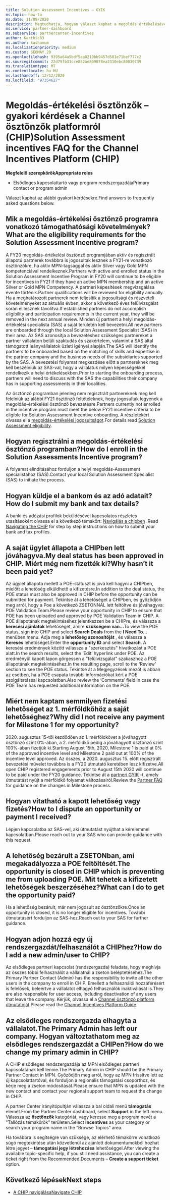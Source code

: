 ```yaml
---
title: Solution Assessment Incentives – GYIK
ms.topic: how-to
ms.date: 11/09/2020
description: Megtudhatja, hogyan választ kaphat a megoldás értékelésével kapcsolatos gyakori kérdésekre a Channel ösztönzők platformon (CHIP).
ms.service: partner-dashboard
ms.subservice: partnercenter-incentives
author: Karthic83
ms.author: kashanum
ms.localizationpriority: medium
ms.custom: SEOMAY.20
ms.openlocfilehash: 9395a64a5bdf5aa0219bb9457d581e71bef777c2
ms.sourcegitcommit: 22d79fb31cce852ae809078ea2310ebc80030739
ms.translationtype: MT
ms.contentlocale: hu-HU
ms.lasthandoff: 12/12/2020
ms.locfileid: "97354627"
---
```

# <a name="solution-assessment-incentives-faq-for-the-channel-incentives-platform-chip"></a><span data-ttu-id="c61f7-103">Megoldás-értékelési ösztönzők – gyakori kérdések a Channel ösztönzők platformról (CHIP)</span><span class="sxs-lookup"><span data-stu-id="c61f7-103">Solution Assessment incentives FAQ for the Channel Incentives Platform (CHIP)</span></span> 

<span data-ttu-id="c61f7-104">**Megfelelő szerepkörök**</span><span class="sxs-lookup"><span data-stu-id="c61f7-104">**Appropriate roles**</span></span>

- <span data-ttu-id="c61f7-105">Elsődleges kapcsolattartó vagy program rendszergazdája</span><span class="sxs-lookup"><span data-stu-id="c61f7-105">Primary contact or program admin</span></span>

<span data-ttu-id="c61f7-106">Választ kaphat az alábbi gyakori kérdésekre.</span><span class="sxs-lookup"><span data-stu-id="c61f7-106">Find answers to frequently asked questions below.</span></span>

## <a name="what-are-the-eligibility-requirements-for-the-solution-assessment-incentive-program"></a><span data-ttu-id="c61f7-107">Mik a megoldás-értékelési ösztönző programra vonatkozó támogathatósági követelmények?</span><span class="sxs-lookup"><span data-stu-id="c61f7-107">What are the eligibility requirements for the Solution Assessment Incentive program?</span></span>

<span data-ttu-id="c61f7-108">A FY20 megoldás-értékelési ösztönző programjában aktív és regisztrált állapotú partnerek továbbra is jogosultak lesznek a FY21-re vonatkozó ösztönzőkre, ha aktív MPN-tagsággal és aktív Silver vagy Gold MPN kompetenciával rendelkeznek.</span><span class="sxs-lookup"><span data-stu-id="c61f7-108">Partners with active and enrolled status in the Solution Assessment Incentive Program in FY20 will continue to be eligible for incentives in FY21 if they have an active MPN membership and an active Silver or Gold MPN Competency.</span></span> <span data-ttu-id="c61f7-109">A partneri képesítések megvizsgálása évente történik.</span><span class="sxs-lookup"><span data-stu-id="c61f7-109">Partner qualifications will be reviewed for eligibility annually.</span></span>  <span data-ttu-id="c61f7-110">Ha a meghatározott partnerek nem teljesítik a jogosultsági és részvételi követelményeket az aktuális évben, akkor a következő éves felülvizsgálat során el lesznek távolítva.</span><span class="sxs-lookup"><span data-stu-id="c61f7-110">If established partners do not accomplish eligibility and participation requirements in the current year, they will be removed in the next annual review.</span></span>  <span data-ttu-id="c61f7-111">Minden új partnert a helyi megoldás-értékelési specialista (SAS) a saját területén kell bevezetni.</span><span class="sxs-lookup"><span data-stu-id="c61f7-111">All new partners are onboarded through the local Solution Assessment Specialist (SAS) in their area.</span></span>  <span data-ttu-id="c61f7-112">Az SAS azonosítja a bevezetéshez szükséges partnereket a partner vállalaton belüli szaktudás és szakértelem, valamint a SAS által támogatott leányvállalatok üzleti igényei alapján.</span><span class="sxs-lookup"><span data-stu-id="c61f7-112">The SAS will identify the partners to be onboarded based on the matching of skills and expertise in the partner company and the business needs of the subsidiaries supported by the SAS.</span></span>
<span data-ttu-id="c61f7-113">A bevezetési folyamat megkezdése előtt a partnereknek meg kell beszélniük az SAS-val, hogy a vállalatuk milyen képességekkel rendelkezik a helyi értékelésekben.</span><span class="sxs-lookup"><span data-stu-id="c61f7-113">Prior to starting the onboarding process, partners will need to discuss with the SAS the capabilities their company has in supporting assessments in their localities.</span></span> 

<span data-ttu-id="c61f7-114">Az ösztönző programban jelenleg nem regisztrált partnereknek meg kell felelniük az alábbi FY21 ösztönző feltételeknek, hogy jogosultak legyenek a megoldás-értékelési ösztönző bevezetésre.</span><span class="sxs-lookup"><span data-stu-id="c61f7-114">Partners currently not enrolled in the incentive program must meet the below FY21 incentive criteria to be eligible for Solution Assessment Incentive onboarding.</span></span> <span data-ttu-id="c61f7-115">A részletekért olvassa el a [megoldás-értékelési jogosultságot](chip-solutions-assessment-eligible.md).</span><span class="sxs-lookup"><span data-stu-id="c61f7-115">For details read [Solution Assessment eligibility](chip-solutions-assessment-eligible.md).</span></span>

## <a name="how-do-i-enroll-in-the-solution-assessments-incentive-program"></a><span data-ttu-id="c61f7-116">Hogyan regisztrálni a megoldás-értékelési ösztönző programban?</span><span class="sxs-lookup"><span data-stu-id="c61f7-116">How do I enroll in the Solution Assessments Incentive program?</span></span>

<span data-ttu-id="c61f7-117">A folyamat elindításához forduljon a helyi megoldás-Assessment specialistához (SAS).</span><span class="sxs-lookup"><span data-stu-id="c61f7-117">Contact your local Solution Assessment Specialist (SAS) to initiate the process.</span></span>

## <a name="how-do-i-submit-my-bank-and-tax-details"></a><span data-ttu-id="c61f7-118">Hogyan küldje el a bankom és az adó adatait?</span><span class="sxs-lookup"><span data-stu-id="c61f7-118">How do I submit my bank and tax details?</span></span>

<span data-ttu-id="c61f7-119">A banki és adózási profilok beküldésével kapcsolatos részletes utasításokért olvassa el a következő témakört: [Navigálás a chipben](chip-intro.md) .</span><span class="sxs-lookup"><span data-stu-id="c61f7-119">Read [Navigating the CHIP](chip-intro.md) for step by step instructions on how to submit your bank and tax profiles.</span></span>

## <a name="my-deal-status-has-been-approved-in-chip-why-hasnt-it-been-paid-yet"></a><span data-ttu-id="c61f7-120">A saját ügylet állapota a CHIPben lett jóváhagyva.</span><span class="sxs-lookup"><span data-stu-id="c61f7-120">My deal status has been approved in CHIP.</span></span> <span data-ttu-id="c61f7-121">Miért még nem fizették ki?</span><span class="sxs-lookup"><span data-stu-id="c61f7-121">Why hasn’t it been paid yet?</span></span>

<span data-ttu-id="c61f7-122">Az ügylet állapota mellett a POE-státuszt is jóvá kell hagyni a CHIPben, mielőtt a lehetőség elküldhető a kifizetésre.</span><span class="sxs-lookup"><span data-stu-id="c61f7-122">In addition to the deal status, the POE status must also be approved in CHIP before the opportunity can be submitted for payment.</span></span> <span data-ttu-id="c61f7-123">Tekintse át a lehetőséget a CHIPben, és győződjön meg arról, hogy a Poe a következő ZSETONNAL lett feltöltve és jóváhagyva: POE Validation Team.</span><span class="sxs-lookup"><span data-stu-id="c61f7-123">Please review your opportunity in CHIP to ensure that POE has been uploaded and approved by POE Validation Team in CHIP.</span></span> <span data-ttu-id="c61f7-124">A POE állapotának megtekintéséhez jelentkezzen be a CHIPre, és válassza a **keresési ajánlatok** lehetőséget, amire **szükségem van...**</span><span class="sxs-lookup"><span data-stu-id="c61f7-124">To view the POE status, sign into CHIP and select **Search Deals** from the **I Need To…**</span></span> <span data-ttu-id="c61f7-125">menüben.</span><span class="sxs-lookup"><span data-stu-id="c61f7-125">menu.</span></span> <span data-ttu-id="c61f7-126">Adja meg a **lehetőség azonosítóját** , és válassza a **Keresés** lehetőséget.</span><span class="sxs-lookup"><span data-stu-id="c61f7-126">Enter the **opportunity ID** and select **Search**.</span></span> <span data-ttu-id="c61f7-127">A keresési eredmények között válassza a "szerkesztés" hivatkozást a POE alatt.</span><span class="sxs-lookup"><span data-stu-id="c61f7-127">In the search results, select the ‘Edit’ hyperlink under POE.</span></span> <span data-ttu-id="c61f7-128">Az eredményül kapott lapon görgessen a "felülvizsgálat" szakaszhoz a POE állapotának megtekintéséhez.</span><span class="sxs-lookup"><span data-stu-id="c61f7-128">In the resulting page, scroll to the ‘Review’ section to see the POE status.</span></span> <span data-ttu-id="c61f7-129">Tekintse át a Megjegyzések mezőt is abban az esetben, ha a POE csapata további információkat kért a POE szolgáltatással kapcsolatban.</span><span class="sxs-lookup"><span data-stu-id="c61f7-129">Also review the ‘Comments’ field in case the POE Team has requested additional information on the POE.</span></span>

## <a name="why-did-i-not-receive-any-payment-for-milestone-1-for-my-opportunity"></a><span data-ttu-id="c61f7-130">Miért nem kaptam semmilyen fizetési lehetőséget az 1. mérföldkőhöz a saját lehetőséghez?</span><span class="sxs-lookup"><span data-stu-id="c61f7-130">Why did I not receive any payment for Milestone 1 for my opportunity?</span></span>

<span data-ttu-id="c61f7-131">2020. augusztus 15-től kezdődően az 1. mérföldkövet a jóváhagyott ösztönző szint 0%-ában, a 2. mérföldkő pedig a jóváhagyott ösztönző szint 100%-ában fizetjük ki.</span><span class="sxs-lookup"><span data-stu-id="c61f7-131">Starting August 15th, 2020, Milestone 1 is paid at 0% of the approved incentive level and Milestone 2 paid out at 100% of the incentive level approved.</span></span> <span data-ttu-id="c61f7-132">Az összes, a 2020. augusztus 15. előtt regisztrált bevezetési művelet továbbra is a FY20 útmutató keretében lesz kifizetve.</span><span class="sxs-lookup"><span data-stu-id="c61f7-132">All open CHIP registered engagements prior to August 15th 2020 will continue to be paid under the FY20 guidance.</span></span> <span data-ttu-id="c61f7-133">Tekintse át a [partneri GYIK](https://assetsprod.microsoft.com/solution-assessment-incentive-program-faq.pdf) -t, amely útmutatást nyújt a mérföldkő folyamat változásairól.</span><span class="sxs-lookup"><span data-stu-id="c61f7-133">Review the [Partner FAQ](https://assetsprod.microsoft.com/solution-assessment-incentive-program-faq.pdf) for guidance on the changes in Milestone process.</span></span>

## <a name="how-to-i-dispute-an-opportunity-or-payment-i-received"></a><span data-ttu-id="c61f7-134">Hogyan vitatható a kapott lehetőség vagy fizetés?</span><span class="sxs-lookup"><span data-stu-id="c61f7-134">How to I dispute an opportunity or payment I received?</span></span>

<span data-ttu-id="c61f7-135">Lépjen kapcsolatba az SAS-vel, aki útmutatást nyújthat a kérelemmel kapcsolatban.</span><span class="sxs-lookup"><span data-stu-id="c61f7-135">Please reach out to your SAS who can provide guidance with this request.</span></span>

## <a name="the-opportunity-is-closed-in-chip-which-is-preventing-me-from-uploading-poe-what-can-i-do-to-get-the-opportunity-paid"></a><span data-ttu-id="c61f7-136">A lehetőség bezárult a ZSETONban, ami megakadályozza a POE feltöltését.</span><span class="sxs-lookup"><span data-stu-id="c61f7-136">The opportunity is closed in CHIP which is preventing me from uploading POE.</span></span> <span data-ttu-id="c61f7-137">Mit tehetek a kifizetett lehetőségek beszerzéséhez?</span><span class="sxs-lookup"><span data-stu-id="c61f7-137">What can I do to get the opportunity paid?</span></span>

<span data-ttu-id="c61f7-138">Ha a lehetőség bezárult, már nem jogosult az ösztönzőkre.</span><span class="sxs-lookup"><span data-stu-id="c61f7-138">Once an opportunity is closed, it is no longer eligible for incentives.</span></span> <span data-ttu-id="c61f7-139">További útmutatásért forduljon az SAS-hez.</span><span class="sxs-lookup"><span data-stu-id="c61f7-139">Reach out to your SAS for further guidance.</span></span>

## <a name="how-do-i-add-a-new-adminuser-to-chip"></a><span data-ttu-id="c61f7-140">Hogyan adjon hozzá egy új rendszergazdát/felhasználót a CHIPhez?</span><span class="sxs-lookup"><span data-stu-id="c61f7-140">How do I add a new admin/user to CHIP?</span></span>

<span data-ttu-id="c61f7-141">Az elsődleges partneri kapcsolat (rendszergazda) feladata, hogy meghívja az összes többi felhasználót a vállalatnál a zseton beléptetéséhez.</span><span class="sxs-lookup"><span data-stu-id="c61f7-141">The Primary Partner Contact (Admin) has the responsibility to invite all the other users in the company to enroll in CHIP.</span></span> <span data-ttu-id="c61f7-142">Emellett a felhasználói hozzáférésért is felelősek, beleértve a vállalatot elhagyó felhasználók inaktiválását is.</span><span class="sxs-lookup"><span data-stu-id="c61f7-142">They are also responsible for user access, including deactivation of any users that leave the company.</span></span> <span data-ttu-id="c61f7-143">Kérjük, olvassa el a [Channel ösztönző platform útmutatóját](chip-intro.md).</span><span class="sxs-lookup"><span data-stu-id="c61f7-143">Please read the [Channel Incentives Platform Guide](chip-intro.md).</span></span>

## <a name="the-primary-admin-has-left-our-company-how-do-we-change-my-primary-admin-in-chip"></a><span data-ttu-id="c61f7-144">Az elsődleges rendszergazda elhagyta a vállalatot.</span><span class="sxs-lookup"><span data-stu-id="c61f7-144">The Primary Admin has left our company.</span></span> <span data-ttu-id="c61f7-145">Hogyan változtathatom meg az elsődleges rendszergazdát a CHIPen?</span><span class="sxs-lookup"><span data-stu-id="c61f7-145">How do we change my primary admin in CHIP?</span></span>

<span data-ttu-id="c61f7-146">A CHIP elsődleges rendszergazdája az MPN elsődleges partneri kapcsolatának kell lennie.</span><span class="sxs-lookup"><span data-stu-id="c61f7-146">The Primary Admin in CHIP should be the Primary Partner Contact in MPN.</span></span> <span data-ttu-id="c61f7-147">Győződjön meg arról, hogy az MPN frissítve lett az új kapcsolattartóval, és forduljon a regionális támogatási csoporthoz, és kérje meg a zseton módosítását.</span><span class="sxs-lookup"><span data-stu-id="c61f7-147">Please ensure that MPN is updated with the new contact and contact your regional support team to request the change in CHIP.</span></span>

<span data-ttu-id="c61f7-148">A partner Center irányítópultján válassza a bal oldali menü **támogatás** elemét.</span><span class="sxs-lookup"><span data-stu-id="c61f7-148">From the Partner Center dashboard, select **Support** in the left menu.</span></span> <span data-ttu-id="c61f7-149">Válassza az **ösztönzők** kategóriát, vagy keresse meg a program nevét a "Tallózás témakörök" területen.</span><span class="sxs-lookup"><span data-stu-id="c61f7-149">Select **Incentives** as your category or search your program name in the “Browse Topics” area.</span></span>

<span data-ttu-id="c61f7-150">Ha továbbra is segítségre van szüksége, az elérhető témakörre vonatkozó súgó megtekintése után közvetlenül az ajánlott dokumentumokból hozhat létre jegyet – **támogatási jegy létrehozása** lehetőséggel.</span><span class="sxs-lookup"><span data-stu-id="c61f7-150">After viewing the available topic-specific help, if you still need assistance, you can create a ticket right from the Recommended Documents – **Create a support ticket** option.</span></span>

## <a name="next-steps"></a><span data-ttu-id="c61f7-151">Következő lépések</span><span class="sxs-lookup"><span data-stu-id="c61f7-151">Next steps</span></span>

- [<span data-ttu-id="c61f7-152">A CHIP navigálása</span><span class="sxs-lookup"><span data-stu-id="c61f7-152">Navigate CHIP</span></span>](chip-intro.md)

